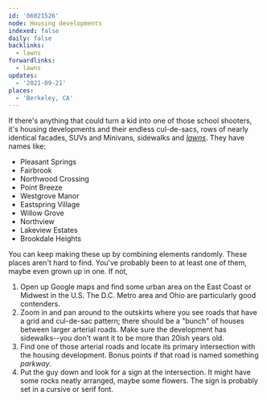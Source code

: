 ```yaml
---
id: '06021526'
node: Housing developments
indexed: false
daily: false
backlinks:
  - lawns
forwardlinks:
  - lawns
updates:
  - '2021-09-21'
places:
  - 'Berkeley, CA'
---
```

If there's anything that could turn a kid into one of those school shooters, it's housing developments and their endless cul-de-sacs, rows of nearly identical facades, SUVs and Minivans, sidewalks and [*lawns*](lawns.md). They have names like: 

- Pleasant Springs
- Fairbrook
- Northwood Crossing 
- Point Breeze 
- Westgrove Manor
- Eastspring Village
- Willow Grove 
- Northview
- Lakeview Estates 
- Brookdale Heights

You can keep making these up by combining elements randomly. These places aren't hard to find. You've probably been to at least one of them, maybe even grown up in one. If not, 

1. Open up Google maps and find some urban area on the East Coast or Midwest in the U.S. The D.C. Metro area and Ohio are particularly good contenders. 
2. Zoom in and pan around to the outskirts where you see roads that have a grid and cul-de-sac pattern; there should be a "bunch" of houses between larger arterial roads. Make sure the development has sidewalks--you don't want it to be more than 20ish years old. 
3. Find one of those arterial roads and locate its primary intersection with the housing development. Bonus points if that road is named something *parkway*.
4. Put the guy down and look for a sign at the intersection. It might have some rocks neatly arranged, maybe some flowers. The sign is probably set in a cursive or serif font. 



